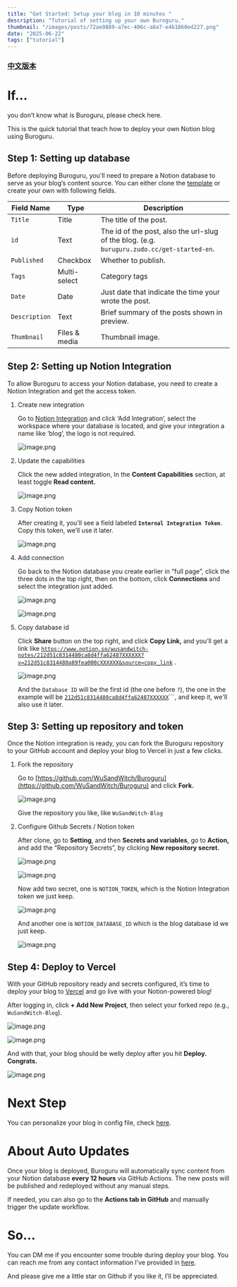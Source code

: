 ```yaml
---
title: "Get Started: Setup your blog in 10 minutes "
description: "Tutorial of setting up your own Buroguru."
thumbnail: "/images/posts/72ae9889-a7ec-406c-a8a7-e4b1860ed227.png"
date: "2025-06-22"
tags: ["tutorial"]
---
```


### [中文版本](https://buroguru.zudo.cc/posts/get-started-zh)


# If…


you don’t know what is Buroguru, please check here.


This is the quick tutorial that teach how to deploy your own Notion blog using Buroguru.


## Step 1: Setting up database


Before deploying Buroguru, you'll need to prepare a Notion database to serve as your blog’s content source. You can either clone the [template](/21ad51c831448068b621f3b5def5dd2d) or create your own with following fields.


| Field Name    | Type          | Description                                                                                 |
| ------------- | ------------- | ------------------------------------------------------------------------------------------- |
| `Title`       | Title         | The title of the post.                                                                      |
| `id`          | Text          | The id of the post, also the url-slug of the blog. (e.g. `buruguru.zudo.cc/get-started-en`. |
| `Published`   | Checkbox      | Whether to publish.                                                                         |
| `Tags`        | Multi-select  | Category tags                                                                               |
| `Date`        | Date          | Just date that indicate the time your wrote the post.                                       |
| `Description` | Text          | Brief summary of the posts shown in preview.                                                |
| `Thumbnail`   | Files & media | Thumbnail image.                                                                            |


## Step 2: Setting up Notion Integration


To allow Buroguru to access your Notion database, you need to create a Notion Integration and get the access token.

1. Create new integration

	Go to [Notion Integration](https://www.notion.so/profile/integrations) and click ‘Add Integration’, select the workspace where your database is located, and give your integration a name like ‘blog’, the logo is not required.


	![image.png](/images/posts/1b1da6b5-2c66-45c9-9150-dc9b31cf7ff9.png)

2. Update the capabilities

	Click the new added integration, In the **Content Capabilities** section, at least toggle **Read content.**


	![image.png](/images/posts/953481d1-f825-419d-90ca-2d8b41382c80.png)

3. Copy Notion token

	After creating it, you’ll see a field labeled **`Internal Integration Token`**. Copy this token, we’ll use it later.


	![image.png](/images/posts/27632568-b813-4b31-9fb8-5449cbed5bf0.png)

4. Add connection

	Go back to the Notion database you create earlier in “full page”, click the three dots in the top right, then on the bottom, click **Connections** and select the integration just added.


	![image.png](/images/posts/be58ce0b-20c6-49c4-a47a-fb850fb34514.png)


	![image.png](/images/posts/4ca5ed13-2adc-4bf1-b795-16fd90ecc016.png)

5. Copy database id

	Click **Share** button on the top right, and click **Copy Link,** and you’ll get a link like [`https://www.notion.so/wusandwitch-notes/212d51c8314480ca8d4ffa62487XXXXXX?v=212d51c8314480a89fea000cXXXXXX&source=copy_link`](https://www.notion.so/wusandwitch-notes/212d51c8314480ca8d4ffa624873e734?v=212d51c8314480a89fea000c43f4e73f) .


	![image.png](/images/posts/02d7800b-f372-4700-b0e9-a5fe86c1dbb3.png)


	And the `Database ID` will be the first id (the one before `?`), the one in the example will be  [`212d51c8314480ca8d4ffa62487XXXXXX`](https://www.notion.so/wusandwitch-notes/212d51c8314480ca8d4ffa624873e734?v=212d51c8314480a89fea000c43f4e73f)```, and keep it, we'll also use it later.


## Step 3: Setting up repository and token


Once the Notion integration is ready, you can fork the Buroguru repository to your GitHub account and deploy your blog to Vercel in just a few clicks.

1. Fork the repository

	Go to [https://github.com/WuSandWitch/Buroguru](https://github.com/WuSandWitch/Buroguru) and click **Fork.**


	![image.png](/images/posts/db819355-545b-447e-ae2b-4c0bb66673c6.png)


	Give the repository you like, like `WuSandWitch-Blog`

2. Configure Github Secrets /  Notion token

	After clone, go to **Setting**, and then **Secrets and variables**, go to **Action,** and add the “Repository Secrets”, by clicking **New repository secret.**


	![image.png](/images/posts/21355cbc-cadf-4d29-b411-533edfe828b8.png)


	![image.png](/images/posts/8cecaf6f-a178-45c3-bbeb-c35e90100bde.png)


	Now add two secret, one is `NOTION_TOKEN`, which is the Notion Integration token we just keep.


	![image.png](/images/posts/8d190ad1-661e-41fb-bc61-2961c0bf23e3.png)


	And another one is `NOTION_DATABASE_ID` which is the blog database id we just keep.


	![image.png](/images/posts/2bf2e647-c260-4364-b5bd-d034ad1340aa.png)


## Step 4: Deploy to Vercel


With your GitHub repository ready and secrets configured, it’s time to deploy your blog to [Vercel](https://vercel.com/) and go live with your Notion-powered blog!


After logging in, click **+ Add New Project**, then select your forked repo (e.g., `WuSandWitch-Blog`).


![image.png](/images/posts/11cb8374-99b6-4f47-b4e4-c8af0c3c6bef.png)


![image.png](/images/posts/3378fe44-7b31-47ba-94c4-031de063f6b2.png)


And with that, your blog should be welly deploy after you hit **Deploy. Congrats.**


![image.png](/images/posts/b8d3ab08-8f25-42cc-9da7-a7b279b4d524.png)


# Next Step


You can personalize your blog in config file, check [here](https://buroguru.zudo.cc/posts/config-guide-en).


# About Auto Updates


Once your blog is deployed, Buroguru will automatically sync content from your Notion database **every 12 hours** via GitHub Actions. The new posts will be published and redeployed without any manual steps.


If needed, you can also go to the **Actions tab in GitHub** and manually trigger the update workflow.


# So…


You can DM me if you encounter some trouble during deploy your blog. You can reach me from any contact information I’ve provided in [here](https://wusandwitch.zudo.cc/).


And please give me a little star on Github if you like it, I’ll be appreciated.

